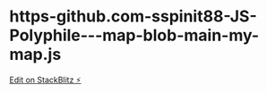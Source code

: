 # https-github.com-sspinit88-JS-Polyphile---map-blob-main-my-map.js

[Edit on StackBlitz ⚡️](https://stackblitz.com/edit/js-rmei1t)